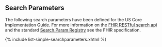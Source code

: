 
## Search Parameters

The following search parameters have been defined for the US Core Implementation Guide.  For more information on the [FHIR RESTful search api](http://hl7.org/fhir/STU3/search.html) and the standard [Search Param Registry](http://hl7.org/fhir/STU3/searchparameter-registry.html) see the FHIR specification.

{% include list-simple-searchparameters.xhtml %}

